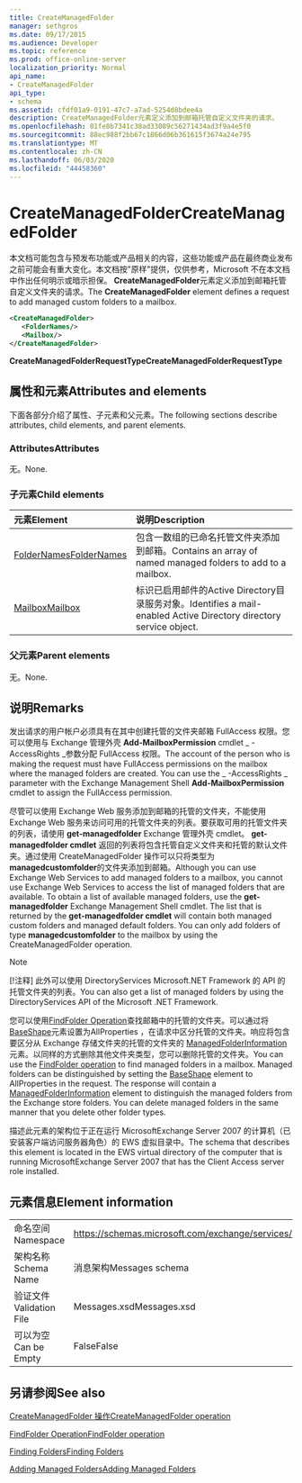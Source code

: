 ```yaml
---
title: CreateManagedFolder
manager: sethgros
ms.date: 09/17/2015
ms.audience: Developer
ms.topic: reference
ms.prod: office-online-server
localization_priority: Normal
api_name:
- CreateManagedFolder
api_type:
- schema
ms.assetid: cfdf01a9-0191-47c7-a7ad-5254d8bdee4a
description: CreateManagedFolder元素定义添加到邮箱托管自定义文件夹的请求。
ms.openlocfilehash: 01fe8b7341c38ad33089c56271434ad3f9a4e5f0
ms.sourcegitcommit: 88ec988f2bb67c1866d06b361615f3674a24e795
ms.translationtype: MT
ms.contentlocale: zh-CN
ms.lasthandoff: 06/03/2020
ms.locfileid: "44458360"
---
```

# <a name="createmanagedfolder"></a><span data-ttu-id="36bc9-103">CreateManagedFolder</span><span class="sxs-lookup"><span data-stu-id="36bc9-103">CreateManagedFolder</span></span>

<span data-ttu-id="36bc9-104">本文档可能包含与预发布功能或产品相关的内容，这些功能或产品在最终商业发布之前可能会有重大变化。本文档按"原样"提供，仅供参考，Microsoft 不在本文档中作出任何明示或暗示担保。 **CreateManagedFolder**元素定义添加到邮箱托管自定义文件夹的请求。</span><span class="sxs-lookup"><span data-stu-id="36bc9-104">The **CreateManagedFolder** element defines a request to add managed custom folders to a mailbox.</span></span> 
  
```xml
<CreateManagedFolder>
   <FolderNames/>
   <Mailbox/>
</CreateManagedFolder>
```

 <span data-ttu-id="36bc9-105">**CreateManagedFolderRequestType**</span><span class="sxs-lookup"><span data-stu-id="36bc9-105">**CreateManagedFolderRequestType**</span></span>
## <a name="attributes-and-elements"></a><span data-ttu-id="36bc9-106">属性和元素</span><span class="sxs-lookup"><span data-stu-id="36bc9-106">Attributes and elements</span></span>

<span data-ttu-id="36bc9-107">下面各部分介绍了属性、子元素和父元素。</span><span class="sxs-lookup"><span data-stu-id="36bc9-107">The following sections describe attributes, child elements, and parent elements.</span></span>
  
### <a name="attributes"></a><span data-ttu-id="36bc9-108">Attributes</span><span class="sxs-lookup"><span data-stu-id="36bc9-108">Attributes</span></span>

<span data-ttu-id="36bc9-109">无。</span><span class="sxs-lookup"><span data-stu-id="36bc9-109">None.</span></span>
  
### <a name="child-elements"></a><span data-ttu-id="36bc9-110">子元素</span><span class="sxs-lookup"><span data-stu-id="36bc9-110">Child elements</span></span>

|<span data-ttu-id="36bc9-111">**元素**</span><span class="sxs-lookup"><span data-stu-id="36bc9-111">**Element**</span></span>|<span data-ttu-id="36bc9-112">**说明**</span><span class="sxs-lookup"><span data-stu-id="36bc9-112">**Description**</span></span>|
|:-----|:-----|
|[<span data-ttu-id="36bc9-113">FolderNames</span><span class="sxs-lookup"><span data-stu-id="36bc9-113">FolderNames</span></span>](foldernames.md) <br/> |<span data-ttu-id="36bc9-114">包含一数组的已命名托管文件夹添加到邮箱。</span><span class="sxs-lookup"><span data-stu-id="36bc9-114">Contains an array of named managed folders to add to a mailbox.</span></span>  <br/> |
|[<span data-ttu-id="36bc9-115">Mailbox</span><span class="sxs-lookup"><span data-stu-id="36bc9-115">Mailbox</span></span>](mailbox.md) <br/> |<span data-ttu-id="36bc9-116">标识已启用邮件的Active Directory目录服务对象。</span><span class="sxs-lookup"><span data-stu-id="36bc9-116">Identifies a mail-enabled Active Directory directory service object.</span></span>  <br/> |
   
### <a name="parent-elements"></a><span data-ttu-id="36bc9-117">父元素</span><span class="sxs-lookup"><span data-stu-id="36bc9-117">Parent elements</span></span>

<span data-ttu-id="36bc9-118">无。</span><span class="sxs-lookup"><span data-stu-id="36bc9-118">None.</span></span>
  
## <a name="remarks"></a><span data-ttu-id="36bc9-119">说明</span><span class="sxs-lookup"><span data-stu-id="36bc9-119">Remarks</span></span>

<span data-ttu-id="36bc9-p101">发出请求的用户帐户必须具有在其中创建托管的文件夹邮箱 FullAccess 权限。您可以使用与 Exchange 管理外壳 **Add-MailboxPermission** cmdlet  _ -AccessRights _参数分配 FullAccess 权限。</span><span class="sxs-lookup"><span data-stu-id="36bc9-p101">The account of the person who is making the request must have FullAccess permissions on the mailbox where the managed folders are created. You can use the _ -AccessRights _ parameter with the Exchange Management Shell **Add-MailboxPermission** cmdlet to assign the FullAccess permission.</span></span> 
  
<span data-ttu-id="36bc9-p102">尽管可以使用 Exchange Web 服务添加到邮箱的托管的文件夹，不能使用 Exchange Web 服务来访问可用的托管文件夹的列表。要获取可用的托管文件夹的列表，请使用 **get-managedfolder** Exchange 管理外壳 cmdlet。 **get-managedfolder cmdlet** 返回的列表将包含托管自定义文件夹和托管的默认文件夹。通过使用 CreateManagedFolder 操作可以只将类型为 **managedcustomfolder**的文件夹添加到邮箱。</span><span class="sxs-lookup"><span data-stu-id="36bc9-p102">Although you can use Exchange Web Services to add managed folders to a mailbox, you cannot use Exchange Web Services to access the list of managed folders that are available. To obtain a list of available managed folders, use the **get-managedfolder** Exchange Management Shell cmdlet. The list that is returned by the **get-managedfolder cmdlet** will contain both managed custom folders and managed default folders. You can only add folders of type **managedcustomfolder** to the mailbox by using the CreateManagedFolder operation.</span></span> 
  
> [!NOTE]
> <span data-ttu-id="36bc9-126">[!注释] 此外可以使用 DirectoryServices Microsoft.NET Framework 的 API 的托管文件夹的列表。</span><span class="sxs-lookup"><span data-stu-id="36bc9-126">You can also get a list of managed folders by using the DirectoryServices API of the Microsoft .NET Framework.</span></span> 
  
<span data-ttu-id="36bc9-p103">您可以使用[FindFolder Operation](findfolder-operation.md)查找邮箱中的托管的文件夹。可以通过将[BaseShape](baseshape.md)元素设置为AllProperties ，在请求中区分托管的文件夹。响应将包含要区分从 Exchange 存储文件夹的托管的文件夹的 [ManagedFolderInformation](managedfolderinformation.md)元素。以同样的方式删除其他文件夹类型，您可以删除托管的文件夹。</span><span class="sxs-lookup"><span data-stu-id="36bc9-p103">You can use the [FindFolder operation](findfolder-operation.md) to find managed folders in a mailbox. Managed folders can be distinguished by setting the [BaseShape](baseshape.md) element to AllProperties in the request. The response will contain a [ManagedFolderInformation](managedfolderinformation.md) element to distinguish the managed folders from the Exchange store folders. You can delete managed folders in the same manner that you delete other folder types.</span></span> 
  
<span data-ttu-id="36bc9-131">描述此元素的架构位于正在运行 MicrosoftExchange Server 2007 的计算机（已安装客户端访问服务器角色）的 EWS 虚拟目录中。</span><span class="sxs-lookup"><span data-stu-id="36bc9-131">The schema that describes this element is located in the EWS virtual directory of the computer that is running MicrosoftExchange Server 2007 that has the Client Access server role installed.</span></span>
  
## <a name="element-information"></a><span data-ttu-id="36bc9-132">元素信息</span><span class="sxs-lookup"><span data-stu-id="36bc9-132">Element information</span></span>

|||
|:-----|:-----|
|<span data-ttu-id="36bc9-133">命名空间</span><span class="sxs-lookup"><span data-stu-id="36bc9-133">Namespace</span></span>  <br/> |https://schemas.microsoft.com/exchange/services/2006/messages  <br/> |
|<span data-ttu-id="36bc9-134">架构名称</span><span class="sxs-lookup"><span data-stu-id="36bc9-134">Schema Name</span></span>  <br/> |<span data-ttu-id="36bc9-135">消息架构</span><span class="sxs-lookup"><span data-stu-id="36bc9-135">Messages schema</span></span>  <br/> |
|<span data-ttu-id="36bc9-136">验证文件</span><span class="sxs-lookup"><span data-stu-id="36bc9-136">Validation File</span></span>  <br/> |<span data-ttu-id="36bc9-137">Messages.xsd</span><span class="sxs-lookup"><span data-stu-id="36bc9-137">Messages.xsd</span></span>  <br/> |
|<span data-ttu-id="36bc9-138">可以为空</span><span class="sxs-lookup"><span data-stu-id="36bc9-138">Can be Empty</span></span>  <br/> |<span data-ttu-id="36bc9-139">False</span><span class="sxs-lookup"><span data-stu-id="36bc9-139">False</span></span>  <br/> |
   
## <a name="see-also"></a><span data-ttu-id="36bc9-140">另请参阅</span><span class="sxs-lookup"><span data-stu-id="36bc9-140">See also</span></span>



[<span data-ttu-id="36bc9-141">CreateManagedFolder 操作</span><span class="sxs-lookup"><span data-stu-id="36bc9-141">CreateManagedFolder operation</span></span>](createmanagedfolder-operation.md)
  
[<span data-ttu-id="36bc9-142">FindFolder Operation</span><span class="sxs-lookup"><span data-stu-id="36bc9-142">FindFolder operation</span></span>](findfolder-operation.md)


[<span data-ttu-id="36bc9-143">Finding Folders</span><span class="sxs-lookup"><span data-stu-id="36bc9-143">Finding Folders</span></span>](https://msdn.microsoft.com/library/9124d868-017a-43f0-b915-5c0082cacec9%28Office.15%29.aspx)
  
[<span data-ttu-id="36bc9-144">Adding Managed Folders</span><span class="sxs-lookup"><span data-stu-id="36bc9-144">Adding Managed Folders</span></span>](https://msdn.microsoft.com/library/846658c6-7043-40fb-8439-19f97c2a967f%28Office.15%29.aspx)

